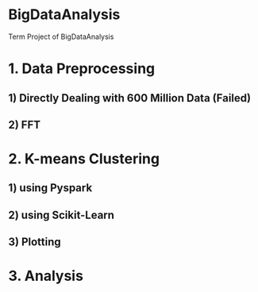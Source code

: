# BigDataAnalysis
Term Project of BigDataAnalysis


# 1. Data Preprocessing

## 1) Directly Dealing with 600 Million Data (Failed)

## 2) FFT

# 2. K-means Clustering

## 1) using Pyspark

## 2) using Scikit-Learn

## 3) Plotting

# 3. Analysis

